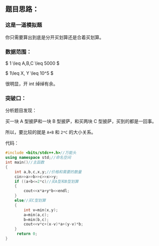 ## 题目思路：

### 这是一道模拟题

你只需要算出到底是分开买划算还是合着买划算。

### 数据范围：  
$ 1 \leq A,B,C \leq 5000 $

$ 1\leq X, Y \leq 10^5 $

很明显，开 int 绰绰有余。

### 突破口：
分析题目发现：

买一块 A 型披萨和一块 B 型披萨，和买两块 C 型披萨，买到的都是一回事。 

所以，要比较的就是 ```A+B``` 和 ``` 2*C ``` 的大小关系。

代码：

```cpp
#include <bits/stdc++.h>//万能头
using namespace std;//命名空间
int main()//主函数
{
    int a,b,c,x,y;//价格和需要的数量
    cin>>a>>b>>c>>x>>y;
    if ((a+b<=2*c)//买A型和B型划算
    {
        cout<<x*a+y*b<<endl;
    }
    else//买C型划算
    {
        int v=min(x,y);
        a=min(a,c);
        b=min(b,c);
        cout<<v*c+(x-v)*a+(y-v)*b;
    }
     return 0;
}
```
